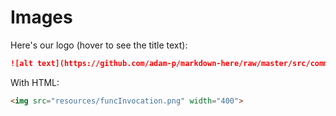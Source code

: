 # Images

Here's our logo (hover to see the title text):

```markdown
![alt text](https://github.com/adam-p/markdown-here/raw/master/src/common/images/icon48.png "Logo Title Text 1")
```

With HTML:

```html
<img src="resources/funcInvocation.png" width="400">
```